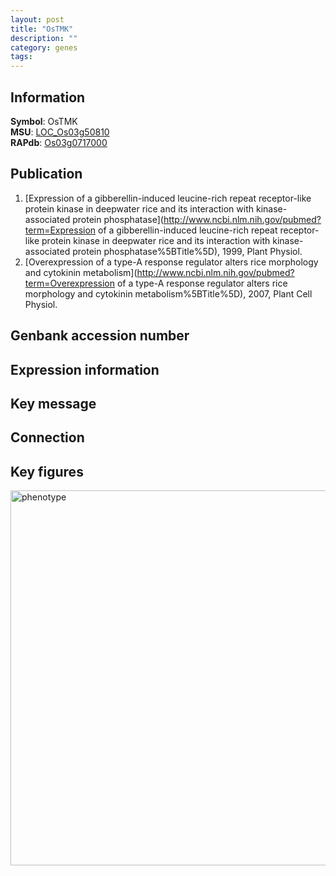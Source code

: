```yaml
---
layout: post
title: "OsTMK"
description: ""
category: genes
tags: 
---
```


## Information
__Symbol__: OsTMK  
__MSU__: [LOC_Os03g50810](http://rice.plantbiology.msu.edu/cgi-bin/ORF_infopage.cgi?orf=LOC_Os03g50810)  
__RAPdb__: [Os03g0717000](http://rapdb.dna.affrc.go.jp/viewer/gbrowse_details/irgsp1?name=Os03g0717000)  

## Publication
1. [Expression of a gibberellin-induced leucine-rich repeat receptor-like protein kinase in deepwater rice and its interaction with kinase-associated protein phosphatase](http://www.ncbi.nlm.nih.gov/pubmed?term=Expression of a gibberellin-induced leucine-rich repeat receptor-like protein kinase in deepwater rice and its interaction with kinase-associated protein phosphatase%5BTitle%5D), 1999, Plant Physiol.
2. [Overexpression of a type-A response regulator alters rice morphology and cytokinin metabolism](http://www.ncbi.nlm.nih.gov/pubmed?term=Overexpression of a type-A response regulator alters rice morphology and cytokinin metabolism%5BTitle%5D), 2007, Plant Cell Physiol.

## Genbank accession number

## Expression information

## Key message

## Connection

## Key figures
<img src="http://ricencode.github.io/images/TMK.pheno.png" alt="phenotype"  style="width: 600px;"/>



